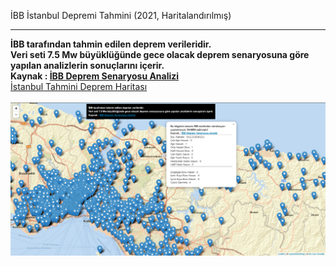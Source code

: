 İBB İstanbul Depremi Tahmini (2021, Haritalandırılmış)
<hr></hr>
<b>İBB tarafından tahmin edilen deprem verileridir.
<br>Veri seti 7.5 Mw büyüklüğünde gece olacak deprem senaryosuna göre yapılan analizlerin sonuçlarını içerir.
<br>Kaynak : <a target='_blank' href='https://data.ibb.gov.tr/dataset/deprem-senaryosu-analiz-sonuclari/resource/9c3ac492-de4b-4245-b418-7ad3df67a193'>İBB Deprem Senaryosu Analizi</a>
</b>
<br>
<a href="https://alicangnll.github.io/ibb-istanbul-depremi-tahmini-2021">İstanbul Tahmini Deprem Haritası</a>
<br><br>
<img src="pic/ibb.png" />
